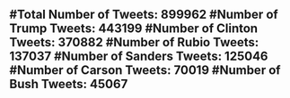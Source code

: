 #Total Number of Tweets: 899962 
#Number of Trump Tweets: 443199
#Number of Clinton Tweets: 370882
#Number of Rubio Tweets: 137037
#Number of Sanders Tweets: 125046
#Number of Carson Tweets: 70019
#Number of Bush Tweets: 45067
---

